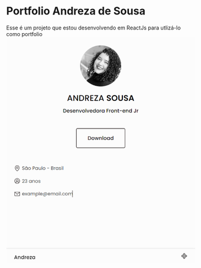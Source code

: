 # Portfolio Andreza de Sousa

Esse é um projeto que estou desenvolvendo em ReactJs para utlizá-lo como portfolio
![Image](https://github.com/andrezadesousa/my-cv/blob/master/src/assets/image/bg-home.PNG)

